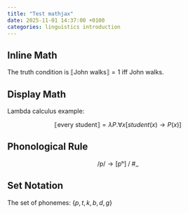 ```yaml
---
title: "Test mathjax"
date: 2025-11-01 14:37:00 +0100
categories: linguistics introduction
---
```


## Inline Math

The truth condition is $\llbracket \text{John walks} \rrbracket = 1$ iff John walks.

## Display Math

Lambda calculus example:

$$
\llbracket \text{every student} \rrbracket = \lambda P . \forall x [student(x) \rightarrow P(x)]
$$

## Phonological Rule

$$
\text{/p/} \to \text{[pʰ]} \;/\; \#\_
$$

## Set Notation

The set of phonemes: $\{p, t, k, b, d, g\}$
